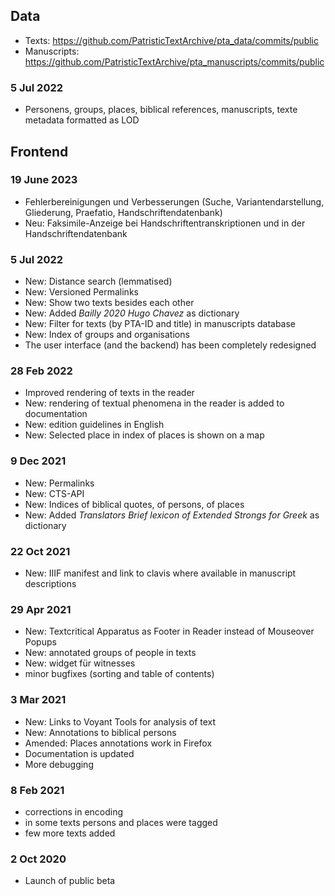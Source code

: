 ## Data
- Texts: <https://github.com/PatristicTextArchive/pta_data/commits/public>
- Manuscripts: <https://github.com/PatristicTextArchive/pta_manuscripts/commits/public>

### 5 Jul 2022
- Personens, groups, places, biblical references, manuscripts, texte metadata formatted as LOD 

## Frontend

### 19 June 2023
- Fehlerbereinigungen und Verbesserungen (Suche, Variantendarstellung, Gliederung, Praefatio, Handschriftendatenbank)
- Neu: Faksimile-Anzeige bei Handschriftentranskriptionen und in der Handschriftendatenbank

### 5 Jul 2022
- New: Distance search (lemmatised)
- New: Versioned Permalinks
- New: Show two texts besides each other
- New: Added *Bailly 2020 Hugo Chavez* as dictionary
- New: Filter for texts (by PTA-ID and title) in manuscripts database
- New: Index of groups and organisations
- The user interface (and the backend) has been completely redesigned

### 28 Feb 2022
- Improved rendering of texts in the reader
- New: rendering of textual phenomena in the reader is added to documentation
- New: edition guidelines in English
- New: Selected place in index of places is shown on a map 
### 9 Dec 2021
- New: Permalinks 
- New: CTS-API
- New: Indices of biblical quotes, of persons, of places
- New: Added *Translators Brief lexicon of Extended Strongs for Greek* as dictionary
### 22 Oct 2021
- New: IIIF manifest and link to clavis where available in manuscript descriptions
### 29 Apr 2021  
- New: Textcritical Apparatus as Footer in Reader instead of Mouseover Popups
- New: annotated groups of people in texts
- New: widget für witnesses
- minor bugfixes (sorting and table of contents)  
### 3 Mar 2021
- New: Links to Voyant Tools for analysis of text
- New: Annotations to biblical persons
- Amended: Places annotations work in Firefox
- Documentation is updated
- More debugging
### 8 Feb 2021
- corrections in encoding
- in some texts persons and places were tagged
- few more texts added
### 2 Oct 2020
- Launch of public beta
